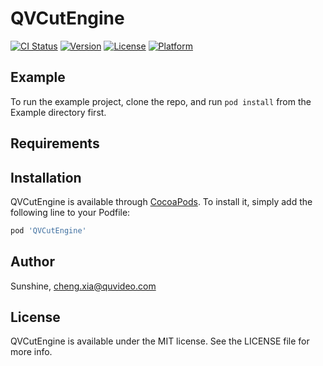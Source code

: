 # QVCutEngine

[![CI Status](https://img.shields.io/travis/Sunshine/QVCutEngine.svg?style=flat)](https://travis-ci.org/Sunshine/QVCutEngine)
[![Version](https://img.shields.io/cocoapods/v/QVCutEngine.svg?style=flat)](https://cocoapods.org/pods/QVCutEngine)
[![License](https://img.shields.io/cocoapods/l/QVCutEngine.svg?style=flat)](https://cocoapods.org/pods/QVCutEngine)
[![Platform](https://img.shields.io/cocoapods/p/QVCutEngine.svg?style=flat)](https://cocoapods.org/pods/QVCutEngine)

## Example

To run the example project, clone the repo, and run `pod install` from the Example directory first.

## Requirements

## Installation

QVCutEngine is available through [CocoaPods](https://cocoapods.org). To install
it, simply add the following line to your Podfile:

```ruby
pod 'QVCutEngine'
```

## Author

Sunshine, cheng.xia@quvideo.com

## License

QVCutEngine is available under the MIT license. See the LICENSE file for more info.

